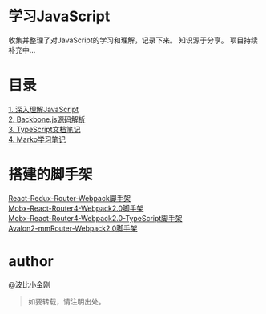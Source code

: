 # 学习JavaScript

收集并整理了对JavaScript的学习和理解，记录下来。
知识源于分享。
项目持续补充中...

# 目录

<a href="./deep-into-javascript/README.mdown">1. 深入理解JavaScript</a><br/>
<a href="./Backbone/backbone.js">2. Backbone.js源码解析</a><br/>
<a href="./TS/README.mdown">3. TypeScript文档笔记</a><br/>
<a href="./Marko/README.mdown">4. Marko学习笔记</a><br/>

# 搭建的脚手架
<a href="https://github.com/cbbfcd/Help.git">React-Redux-Router-Webpack脚手架</a><br/>
<a href="https://github.com/cbbfcd/wukong.git">Mobx-React-Router4-Webpack2.0脚手架</a><br/>
<a href="https://github.com/cbbfcd/wukong-React-Mobx-TypeScript-.git">Mobx-React-Router4-Webpack2.0-TypeScript脚手架</a><br/>
<a href="https://github.com/cbbfcd/avalon2-mmRouter-starter.git">Avalon2-mmRouter-Webpack2.0脚手架</a><br/>


# author

<a href="https://github.com/cbbfcd">@波比小金刚</a>
> 如要转载，请注明出处。